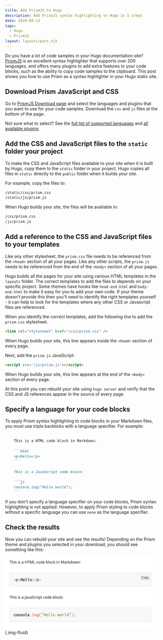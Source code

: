 ```yaml
---
title: Add PrismJS to Hugo
description: Add PrismJS syntax highlighting to Hugo in 5 steps
date: 2020-08-13
tags:
  - Hugo
  - PrismJS
layout: layouts/post.njk
---
```


Do you have a lot of code samples in your Hugo documentation site? [PrismJS](https://prismjs.com/index.html) is an excellent syntax highlighter that supports over 200 languages, and offers many plugins to add extra features to your code blocks, such as the ability to copy code samples to the clipboard. This post shows you how to use Prism as a syntax highlighter in your Hugo static site.

## Download Prism JavaScript and CSS

Go to [PrismJS Download page](https://prismjs.com/download.html) and select the languages and plugins that you want to use for your code samples. Download the `css` and `js` files at the bottom of the page.

Not sure what to select? See the [full list of supported languages](https://prismjs.com/index.html#supported-languages) and [all available plugins](https://prismjs.com/index.html#plugins).

## Add the CSS and JavaScript files to the `static` folder your project

To make the CSS and JavaScript files available to your site when it is built by Hugo, copy them to the `static` folder in your project. Hugo copies all files in `static` directly to the `public` folder when it builds your site.

For example, copy the files to:

```bash
/static/css/prism.css
/static/js/prism.js
```

When Hugo builds your site, the files will be available in:

```bash
/css/prism.css
/js/prism.js
```

## Add a reference to the CSS and JavaScript files to your templates

Like any other stylesheet, the `prism.css` file needs to be referenced from the `<head>` section of all your pages. Like any other scripts, the `prism.js` needs to be referenced from the end of the `<body>` section of all your pages.

Hugo builds all the pages for your site using various HTML templates in the `layouts` folder. The correct templates to add the files to depends on your specific project. Some themes have hooks like `head-end.html` and `body-end.html` to make it easy for you to add your own code. If your theme doesn't provide this then you'll need to identify the right templates yourself - it can help to look for the templates where any other CSS or Javascript files are referenced.

When you identify the correct templates, add the following line to add the `prism.css` stylesheet.

```html
<link rel="stylesheet" href="/css/prism.css" />
```

When Hugo builds your site, this line appears inside the `<head>` section of every page.

Next, add the `prism.js` JavaScript:

```html
<script src='/js/prism.js'></script>
```

When Hugo builds your site, this line appears at the end of the `<body>` section of every page.

At this point you can rebuild your site using `hugo server` and verify that the CSS and JS references appear in the source of every page.

## Specify a language for your code blocks

To apply Prism syntax highlighting to code blocks in your Markdown files, you must use triple backticks with a language specifier. For example:

```markdown

    This is a HTML code block in Markdown:

    ```html
    <p>Hello</p>
    ```

    This is a JavaScript code block:

    ```js
    console.log("Hello world");
    ```

```

If you don't specify a language specifier on your code blocks, Prism syntax highlighting is not applied. However, to apply Prism styling to code blocks without a specific language you can use `none` as the language specifier.

## Check the results

 Now you can rebuild your site and see the results! Depending on the Prism theme and plugins you selected in your download, you should see something like this:

![Prism highlighting](/images/prism_highlighting.png){.img-fluid}
